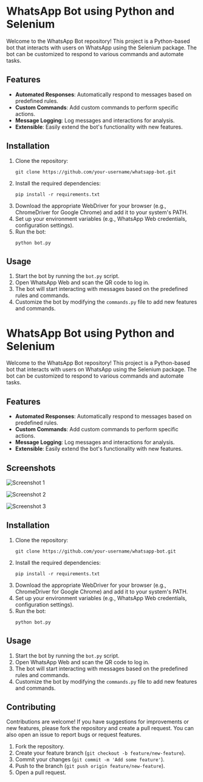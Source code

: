 <!DOCTYPE html>
<html lang="en">
<body>

<h1>WhatsApp Bot using Python and Selenium</h1>

<p>Welcome to the WhatsApp Bot repository! This project is a Python-based bot that interacts with users on WhatsApp using the Selenium package. The bot can be customized to respond to various commands and automate tasks.</p>

<h2>Features</h2>
<ul>
    <li><strong>Automated Responses</strong>: Automatically respond to messages based on predefined rules.</li>
    <li><strong>Custom Commands</strong>: Add custom commands to perform specific actions.</li>
    <li><strong>Message Logging</strong>: Log messages and interactions for analysis.</li>
    <li><strong>Extensible</strong>: Easily extend the bot's functionality with new features.</li>
</ul>

<h2>Installation</h2>
<ol>
    <li>Clone the repository:
        <pre><code>git clone https://github.com/your-username/whatsapp-bot.git</code></pre>
    </li>
    <li>Install the required dependencies:
        <pre><code>pip install -r requirements.txt</code></pre>
    </li>
    <li>Download the appropriate WebDriver for your browser (e.g., ChromeDriver for Google Chrome) and add it to your system's PATH.</li>
    <li>Set up your environment variables (e.g., WhatsApp Web credentials, configuration settings).</li>
    <li>Run the bot:
        <pre><code>python bot.py</code></pre>
    </li>
</ol>

<h2>Usage</h2>
<ol>
    <li>Start the bot by running the <code>bot.py</code> script.</li>
    <li>Open WhatsApp Web and scan the QR code to log in.</li>
    <li>The bot will start interacting with messages based on the predefined rules and commands.</li>
    <li>Customize the bot by modifying the <code>commands.py</code> file to add new features and commands.</li>
</ol>

<!DOCTYPE html>
<html lang="en">
<head>
    <meta charset="UTF-8">
    <title>WhatsApp Bot using Python and Selenium</title>
</head>
<body>

<h1>WhatsApp Bot using Python and Selenium</h1>

<p>Welcome to the WhatsApp Bot repository! This project is a Python-based bot that interacts with users on WhatsApp using the Selenium package. The bot can be customized to respond to various commands and automate tasks.</p>

<h2>Features</h2>
<ul>
    <li><strong>Automated Responses</strong>: Automatically respond to messages based on predefined rules.</li>
    <li><strong>Custom Commands</strong>: Add custom commands to perform specific actions.</li>
    <li><strong>Message Logging</strong>: Log messages and interactions for analysis.</li>
    <li><strong>Extensible</strong>: Easily extend the bot's functionality with new features.</li>
</ul>

<h2>Screenshots</h2>
<p><img src="screenshots/screenshot1.png" alt="Screenshot 1"></p>
<p><img src="screenshots/screenshot2.png" alt="Screenshot 2"></p>
<p><img src="screenshots/screenshot3.png" alt="Screenshot 3"></p>

<h2>Installation</h2>
<ol>
    <li>Clone the repository:
        <pre><code>git clone https://github.com/your-username/whatsapp-bot.git</code></pre>
    </li>
    <li>Install the required dependencies:
        <pre><code>pip install -r requirements.txt</code></pre>
    </li>
    <li>Download the appropriate WebDriver for your browser (e.g., ChromeDriver for Google Chrome) and add it to your system's PATH.</li>
    <li>Set up your environment variables (e.g., WhatsApp Web credentials, configuration settings).</li>
    <li>Run the bot:
        <pre><code>python bot.py</code></pre>
    </li>
</ol>

<h2>Usage</h2>
<ol>
    <li>Start the bot by running the <code>bot.py</code> script.</li>
    <li>Open WhatsApp Web and scan the QR code to log in.</li>
    <li>The bot will start interacting with messages based on the predefined rules and commands.</li>
    <li>Customize the bot by modifying the <code>commands.py</code> file to add new features and commands.</li>
</ol>

<h2>Contributing</h2>
<p>Contributions are welcome! If you have suggestions for improvements or new features, please fork the repository and create a pull request. You can also open an issue to report bugs or request features.</p>
<ol>
    <li>Fork the repository.</li>
    <li>Create your feature branch (<code>git checkout -b feature/new-feature</code>).</li>
    <li>Commit your changes (<code>git commit -m 'Add some feature'</code>).</li>
    <li>Push to the branch (<code>git push origin feature/new-feature</code>).</li>
    <li>Open a pull request.</li>
</ol>
</body>
</html>
